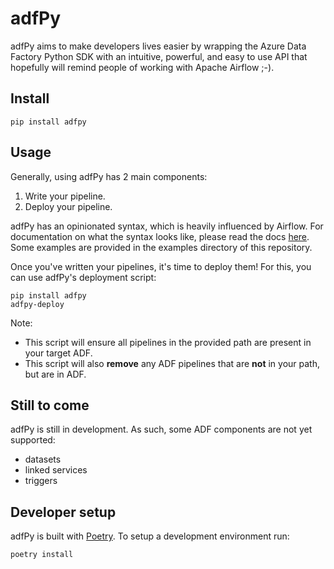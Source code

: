 # adfPy
adfPy aims to make developers lives easier by wrapping the Azure Data Factory Python SDK with an intuitive, powerful, and easy to use API that hopefully will remind people of working with Apache Airflow ;-). 

## Install
```shell
pip install adfpy
```

## Usage
Generally, using adfPy has 2 main components:
1. Write your pipeline.
2. Deploy your pipeline.

adfPy has an opinionated syntax, which is heavily influenced by Airflow. For documentation on what the syntax looks like, please read the docs [here]().
Some examples are provided in the examples directory of this repository.


Once you've written your pipelines, it's time to deploy them! For this, you can use adfPy's deployment script:
```shell
pip install adfpy
adfpy-deploy
```
Note:
- This script will ensure all pipelines in the provided path are present in your target ADF.
- This script will also **remove** any ADF pipelines that are **not** in your path, but are in ADF.

## Still to come
adfPy is still in development. As such, some ADF components are not yet supported:
- datasets
- linked services
- triggers

## Developer setup
adfPy is built with [Poetry](https://python-poetry.org/). To setup a development environment run:
```shell
poetry install
```
